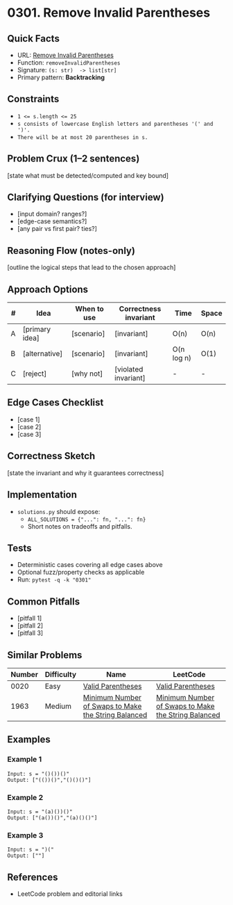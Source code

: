 # 0301. Remove Invalid Parentheses

## Quick Facts

- URL: [Remove Invalid Parentheses](https://leetcode.com/problems/remove-invalid-parentheses/)
- Function: `removeInvalidParentheses`
- Signature: `(s: str)  -> list[str]`
- Primary pattern: **Backtracking**

## Constraints

- `1 <= s.length <= 25`
- `s consists of lowercase English letters and parentheses '(' and ')'.`
- `There will be at most 20 parentheses in s.`

## Problem Crux (1–2 sentences)

[state what must be detected/computed and key bound]

## Clarifying Questions (for interview)

- [input domain? ranges?]
- [edge-case semantics?]
- [any pair vs first pair? ties?]

## Reasoning Flow (notes-only)

[outline the logical steps that lead to the chosen approach]

## Approach Options

| #   | Idea           | When to use | Correctness invariant | Time       | Space |
| --- | -------------- | ----------- | --------------------- | ---------- | ----- |
| A   | [primary idea] | [scenario]  | [invariant]           | O(n)       | O(n)  |
| B   | [alternative]  | [scenario]  | [invariant]           | O(n log n) | O(1)  |
| C   | [reject]       | [why not]   | [violated invariant]  | -          | -     |

## Edge Cases Checklist

- [case 1]
- [case 2]
- [case 3]

## Correctness Sketch

[state the invariant and why it guarantees correctness]

## Implementation

- `solutions.py` should expose:
    - `ALL_SOLUTIONS = {"...": fn, "...": fn}`
    - Short notes on tradeoffs and pitfalls.

## Tests

- Deterministic cases covering all edge cases above
- Optional fuzz/property checks as applicable
- Run: `pytest -q -k "0301"`

## Common Pitfalls

- [pitfall 1]
- [pitfall 2]
- [pitfall 3]

## Similar Problems

| Number | Difficulty | Name                                                                                                                         | LeetCode                                                                                                                                  |
| ------ | ---------- | ---------------------------------------------------------------------------------------------------------------------------- | ----------------------------------------------------------------------------------------------------------------------------------------- |
| 0020   | Easy       | [Valid Parentheses](../0020-valid-parentheses/readme.md)                                                                     | [Valid Parentheses](https://leetcode.com/problems/valid-parentheses/)                                                                     |
| 1963   | Medium     | [Minimum Number of Swaps to Make the String Balanced](../1963-minimum-number-of-swaps-to-make-the-string-balanced/readme.md) | [Minimum Number of Swaps to Make the String Balanced](https://leetcode.com/problems/minimum-number-of-swaps-to-make-the-string-balanced/) |

## Examples

### Example 1

```text
Input: s = "()())()"
Output: ["(())()","()()()"]
```

### Example 2

```text
Input: s = "(a)())()"
Output: ["(a())()","(a)()()"]
```

### Example 3

```text
Input: s = ")("
Output: [""]
```

## References

- LeetCode problem and editorial links
